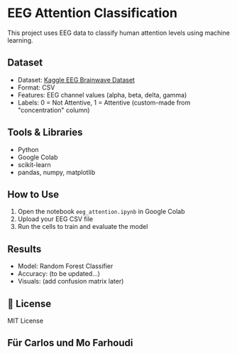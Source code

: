 # EEG Attention Classification

This project uses EEG data to classify human attention levels using machine learning.

## Dataset

- Dataset: [Kaggle EEG Brainwave Dataset](https://www.kaggle.com/datasets/birdy654/eeg-brainwave-dataset-feeling-emotions)
- Format: CSV
- Features: EEG channel values (alpha, beta, delta, gamma)
- Labels: 0 = Not Attentive, 1 = Attentive (custom-made from "concentration" column)

## Tools & Libraries

- Python
- Google Colab
- scikit-learn
- pandas, numpy, matplotlib

## How to Use

1. Open the notebook `eeg_attention.ipynb` in Google Colab
2. Upload your EEG CSV file
3. Run the cells to train and evaluate the model

## Results

- Model: Random Forest Classifier
- Accuracy: (to be updated...)
- Visuals: (add confusion matrix later)

## 📃 License

MIT License


## Für Carlos und Mo Farhoudi

